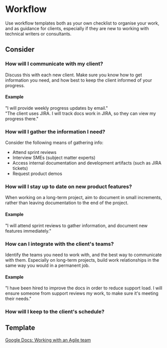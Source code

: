 # Workflow

Use workflow templates both as your own checklist to organise your work, and as guidance for clients, especially if they are new to working with technical writers or consultants.

## Consider

### How will I communicate with my client?

Discuss this with each new client. Make sure you know how to get information you need, and how best to keep the client informed of your progress.

#### Example
"I will provide weekly progress updates by email."  
"The client uses JIRA. I will track docs work in JIRA, so they can view my progress there."

### How will I gather the information I need?

Consider the following means of gathering info:

* Attend sprint reviews
* Interview SMEs (subject matter experts)
* Access internal documentation and development artifacts (such as JIRA tickets)
* Request product demos

### How will I stay up to date on new product features?

When working on a long-term project, aim to document in small increments, rather than leaving documentation to the end of the project.

#### Example
"I will attend sprint reviews to gather information, and document new features immediately."

### How can I integrate with the client's teams?

Identify the teams you need to work with, and the best way to communicate with them. Especially on long-term projects, build work relationships in the same way you would in a permanent job.

#### Example
"I have been hired to improve the docs in order to reduce support load. I will ensure someone from support reviews my work, to make sure it's meeting their needs."

### How will I keep to the client's schedule?

## Template

[Google Docs: Working with an Agile team](https://docs.google.com/document/d/1L_rGAcljL3w6PtFbQzXsT-kkcHm6J6IFvGCOF_mKc3Y/edit?usp=sharing)